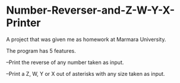 # Number-Reverser-and-Z-W-Y-X-Printer
A project that was given me as homework at Marmara University.

The program has 5 features.

  –Print the reverse of any number taken as input.

  –Print a Z, W, Y or X out of asterisks with any size taken as input.
